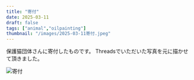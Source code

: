 ```yaml
---
title: "寄付"
date: 2025-03-11
draft: false
tags: ["animal","oilpainting"]
thumbnail: "/images/2025-03-11寄付.jpeg"
---
```


保護猫団体さんに寄付したものです。
Threadsでいただいた写真を元に描かせて頂きました。

![寄付](/images/2025-03-11寄付.jpeg)